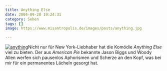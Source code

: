```yaml
---
title: Anything Else
date: 2004-09-28 19:24:31
category: Sehen
tags: []
image: https://www.misantropolis.de/images/posts/anything.jpg

---
```


[![](http://www.misantropolis.de/wp-content/uploads/2008/04/anything.jpg "anything")](http://www.misantropolis.de/wp-content/uploads/2008/04/anything.jpg)Nicht nur für New York-Liebhaber hat die Komödie *Anything Else* viel zu bieten. Der aus *American Pie* bekannte Jason Biggs und Woody Allen werfen sich pausenlos Aphorismen und Scherze an den Kopf, was bei mir für ein permanentes Lächeln gesorgt hat.
